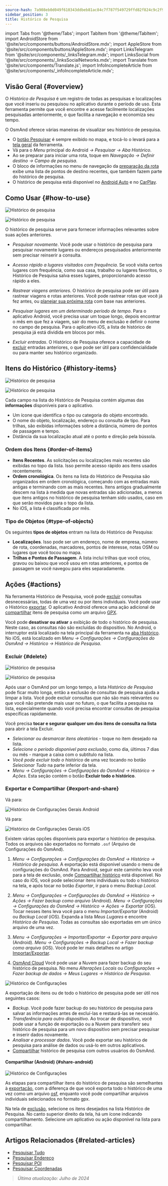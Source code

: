 ```yaml
---
source-hash: 7a908eb0d049f610343ddbeb81ac84c7f787f549729ffd82f824c9c2f9bd25d6
sidebar_position: 3
title: Histórico de Pesquisa
---
```

import Tabs from '@theme/Tabs';
import TabItem from '@theme/TabItem';
import AndroidStore from '@site/src/components/buttons/AndroidStore.mdx';
import AppleStore from '@site/src/components/buttons/AppleStore.mdx';
import LinksTelegram from '@site/src/components/_linksTelegram.mdx';
import LinksSocial from '@site/src/components/_linksSocialNetworks.mdx';
import Translate from '@site/src/components/Translate.js';
import InfoIncompleteArticle from '@site/src/components/_infoIncompleteArticle.mdx';


## Visão Geral {#overview}

O *Histórico de Pesquisa* é um registro de todas as pesquisas e localizações que você inseriu ou pesquisou no aplicativo durante o período de uso. Esta ferramenta permite que você encontre e acesse facilmente localizações pesquisadas anteriormente, o que facilita a navegação e economiza seu tempo.

O OsmAnd oferece várias maneiras de visualizar seu histórico de pesquisa.

- O [botão Pesquisar](../widgets/map-buttons.md#search) é sempre exibido no mapa, e tocá-lo o levará para a [tela geral](#how-to-use) da ferramenta.
- Vá para o *Menu* principal do Android *→ Pesquisar → Aba Histórico*.
- Ao se preparar para iniciar uma rota, toque em *Navegação → Definir destino → Campo de pesquisa*.
- O bloco de informações no menu de navegação da [preparação da rota](../navigation/setup/route-navigation.md#navigation-menu) exibe uma lista de pontos de destino recentes, que também fazem parte do histórico de pesquisa.
- O histórico de pesquisa está disponível no [Android Auto](../navigation/auto-car.md#search) e no [CarPlay](../navigation/car-play.md#search).


## Como Usar {#how-to-use}

<Tabs groupId="operating-systems">

<TabItem value="android" label="Android">

![Histórico de pesquisa](@site/static/img/search/history_search_android.png)

</TabItem>

<TabItem value="ios" label="iOS">

![Histórico de pesquisa](@site/static/img/search/history_search_ios.png)

</TabItem>

</Tabs>

O histórico de pesquisa serve para fornecer informações relevantes sobre suas ações anteriores.

- *Pesquisar novamente*. Você pode usar o histórico de pesquisa para pesquisar novamente lugares ou endereços pesquisados anteriormente sem precisar reinserir a consulta.

- *Acesso rápido a lugares visitados com frequência*. Se você visita certos lugares com frequência, como sua casa, trabalho ou lugares favoritos, o Histórico de Pesquisa salva esses lugares, proporcionando acesso rápido a eles.

- *Rastrear viagens anteriores*. O histórico de pesquisa pode ser útil para rastrear viagens e rotas anteriores. Você pode rastrear rotas que você já fez antes, ou [planejar sua próxima rota](../plan-route/create-route.md) com base nas anteriores.

- *Pesquisar lugares em um determinado período de tempo*. Para o aplicativo Android, você precisa usar um toque longo, depois encontrar o mês em que fez a viagem, sair do menu de exclusão e definir o nome no campo de pesquisa. Para o aplicativo iOS, a lista de histórico de pesquisa já está dividida em blocos por mês.

- *Excluir entradas*. O Histórico de Pesquisa oferece a capacidade de [excluir](#delete) entradas anteriores, o que pode ser útil para confidencialidade ou para manter seu histórico organizado.


## Itens do Histórico {#history-items}

<Tabs groupId="operating-systems">

<TabItem value="android" label="Android">

![Histórico de pesquisa](@site/static/img/search/history_search_android.png)

</TabItem>

<TabItem value="ios" label="iOS">

![Histórico de pesquisa](@site/static/img/search/history_search_ios.png)

</TabItem>

</Tabs>

Cada campo na lista do Histórico de Pesquisa contém algumas das **informações** disponíveis para o aplicativo.

- Um ícone que identifica o tipo ou categoria do objeto encontrado.
- O nome do objeto, localização, endereço ou consulta de tipo. Para trilhas, são exibidas informações sobre a distância, número de pontos de passagem e tempo.
- Distância da sua localização atual até o ponto e direção pela bússola.


### Ordem dos Itens {#order-of-items}

- **Itens Recentes**. As solicitações ou localizações mais recentes são exibidas no topo da lista. Isso permite acesso rápido aos itens usados recentemente.
- **Ordem cronológica**. Os itens na lista do Histórico de Pesquisa são organizados em ordem cronológica, começando com as entradas mais antigas e terminando com as mais recentes. Itens antigos gradualmente descem na lista à medida que novas entradas são adicionadas, a menos que itens antigos no histórico de pesquisa tenham sido usados, caso em que serão movidos para o topo da lista.
- No iOS, a lista é classificada por mês.

### Tipo de Objetos {#type-of-objects}

Os seguintes **tipos de objetos** entram na lista do Histórico de Pesquisa:

- **Localizações**. Isso pode ser um endereço, nome de empresa, número de rota, coordenadas, marcadores, pontos de interesse, notas OSM ou lugares que você tocou no mapa.
- **Trilhas e Pontos de Passagem**. A lista inclui trilhas que você criou, gravou ou baixou que você usou em rotas anteriores, e pontos de passagem se você navegou para eles separadamente.


## Ações {#actions}

Na ferramenta Histórico de Pesquisa, você pode [excluir](#delete) consultas desnecessárias, todas de uma vez ou por itens individuais. Você pode usar o Histórico [exportar](#export-and-share). O aplicativo Android oferece uma ação adicional de [compartilhar](#share-android) itens de pesquisa como um arquivo [GPX](../../technical/osmand-file-formats/osmand-gpx.md).

Você pode **desativar ou ativar** a exibição de todo o histórico de pesquisa. Neste caso, as consultas não são excluídas do dispositivo. No Android, o interruptor está localizado na tela principal da ferramenta na [aba Histórico](#overview). No iOS, está localizado em *Menu → Configurações → Configurações do OsmAnd → Histórico → Histórico de Pesquisa*.


### Excluir {#delete}

<Tabs groupId="operating-systems">

<TabItem value="android" label="Android">

![Histórico de pesquisa](@site/static/img/search/history_search_delete_andr.png)

</TabItem>

<TabItem value="ios" label="iOS">

![Histórico de pesquisa](@site/static/img/search/history_search_delete_ios.png)

</TabItem>

</Tabs>

Após usar o OsmAnd por um longo tempo, a lista *Histórico de Pesquisa* pode ficar muito longa, então a exclusão de consultas de pesquisa ajuda a limpar a lista. Você pode excluir consultas que não são mais relevantes ou que você não pretende mais usar no futuro, o que facilita a pesquisa na lista, especialmente quando você precisa encontrar consultas de pesquisa específicas rapidamente.

Você precisa **tocar e segurar qualquer um dos itens de consulta na lista** para abrir a tela Excluir.

- *Selecionar ou desmarcar itens aleatórios* - toque no item desejado na lista.
- *Selecione o período disponível para exclusão*, como dia, últimos 7 dias ou mês - marque a caixa com o subtítulo na lista.
- *Você pode excluir todo o histórico* de uma vez tocando no botão *Selecionar Tudo* na parte inferior da tela.
- *Menu → Configurações → Configurações do OsmAnd → Histórico → Ações*. Esta seção contém o botão **Excluir todo o histórico**.


### Exportar e Compartilhar {#export-and-share}

<Tabs groupId="operating-systems">

<TabItem value="android" label="Android">

Vá para: *<Translate android="true" ids="shared_string_menu,shared_string_settings,osmand_settings,shared_string_history"/>*

![Histórico de Configurações Gerais Android](@site/static/img/personal/profiles/general_settings_history_android.png)

</TabItem>

<TabItem value="ios" label="iOS">

Vá para: *<Translate android="true" ids="shared_string_menu,shared_string_settings,osmand_settings,shared_string_history"/>*

![Histórico de Configurações Gerais iOS](@site/static/img/personal/profiles/history_settings_ios.png)

</TabItem>

</Tabs>

Existem várias opções disponíveis para exportar o histórico de pesquisa. Todos os arquivos são exportados no formato `.osf` (Arquivo de Configurações do OsmAnd).

1. *Menu → Configurações → Configurações do OsmAnd → Histórico → Histórico de pesquisa*.
    A exportação está disponível usando o menu de configurações do OsmAnd. Para Android, seguir este caminho leva você para a tela de exclusão, onde [Compartilhar histórico](#share-android) está disponível. No caso do iOS, você pode selecionar itens individuais ou todo o histórico na tela, e após tocar no botão *Exportar*, ir para o menu *Backup Local*.

2. *Menu → Configurações → Configurações do OsmAnd → Histórico → Ações → Fazer backup como arquivo* (Android).
    *Menu → Configurações → Configurações do OsmAnd → Histórico → Ações → Exportar* (iOS).
    Tocar nesses itens leva você para o menu *Importar/Exportar* (Android) ou *Backup Local* (iOS). Expanda a lista *Meus Lugares* e encontre *Histórico de Pesquisa*. Todas as consultas são exportadas em um único arquivo de uma vez.

3. *Menu → Configurações → Importar/Exportar → Exportar para arquivo* (Android).
    *Menu → Configurações → Backup Local → Fazer backup como arquivo* (iOS).
    Você pode ler mais detalhes no artigo [Importar/Exportar](../personal/import-export.md#export).

4. [OsmAnd Cloud](../personal/osmand-cloud.md#select-data-to-back-up)
    Você pode usar a Nuvem para fazer backup do seu histórico de pesquisa. No menu *Alterações Locais* ou *Configurações → Fazer backup de dados → Meus Lugares → Histórico de Pesquisa*.

![Histórico de Configurações](@site/static/img/search/history_search_share_andr.png)

A exportação de itens ou de todo o histórico de pesquisa pode ser útil nos seguintes casos:

- *Backup*. Você pode fazer backup do seu histórico de pesquisa para salvar as informações antes de excluí-las e restaurá-las se necessário.
- *Transferência para outro dispositivo*. Ao trocar de dispositivo, você pode usar a função de exportação ou a Nuvem para transferir seu histórico de pesquisa para um novo dispositivo sem precisar pesquisar e inserir dados novamente.
- *Analisar e processar dados*. Você pode exportar seu histórico de pesquisa para análise de dados ou usá-lo em outros aplicativos.
- [Compartilhar](#share-android) histórico de pesquisa com outros usuários do OsmAnd.


#### Compartilhar (Android) {#share-android}

![Histórico de Configurações](@site/static/img/search/history_search_share_andr.png)

As etapas para compartilhar itens do histórico de pesquisa são semelhantes à [exportação](#export-and-share), com a diferença de que você exporta todo o histórico de uma vez como um arquivo [osf](../../technical/osmand-file-formats/osmand-osf.md), enquanto você pode compartilhar arquivos individuais selecionados no formato gpx.

Na tela de [exclusão](#delete), selecione os itens desejados na lista Histórico de Pesquisa. No canto superior direito da tela, há um ícone indicando compartilhamento. Selecione um aplicativo ou ação disponível na lista para compartilhar.


## Artigos Relacionados {#related-articles}

- [Pesquisar Tudo](./search-all.md)
- [Pesquisar Endereço](./search-address.md)
- [Pesquisar POI](./search-poi.md)
- [Pesquisar Coordenadas](./search-coordinates.md)


> *Última atualização: Julho de 2024*